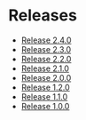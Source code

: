 Releases
========


- [Release 2.4.0](release240)
- [Release 2.3.0](release230)
- [Release 2.2.0](release220)
- [Release 2.1.0](release210)
- [Release 2.0.0](release200)
- [Release 1.2.0](release120)
- [Release 1.1.0](release110)
- [Release 1.0.0](release100)
